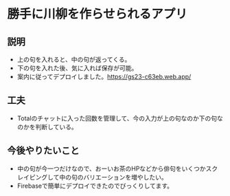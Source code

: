 # 勝手に川柳を作らせられるアプリ

## 説明
- 上の句を入れると、中の句が返ってくる。
- 下の句を入れた後、気に入れば保存が可能。
- 案内に従ってデプロイしました。https://gs23-c63eb.web.app/

## 工夫
- Totalのチャットに入った回数を管理して、今の入力が上の句なのか下の句なのかを判断している。

## 今後やりたいこと
- 中の句が今一つだけなので、おーいお茶のHPなどから俳句をいくつかスクレイピングして中の句のバリエーションを増やしたい。
- Firebaseで簡単にデプロイできたのでびっくりしてます。